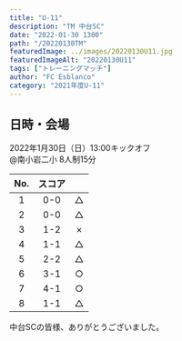 ```yaml
---
title: "U-11"
description: "TM 中台SC"
date: "2022-01-30 1300"
path: "/20220130TM"
featuredImage: ../images/20220130U11.jpg
featuredImageAlt: "20220130U11"
tags: ["トレーニングマッチ"]
author: "FC Esblanco"
category: "2021年度U-11"
---
```


## 日時・会場

2022年1月30日（日）13:00キックオフ   
@南小岩二小
8人制15分   


| No.| スコア |   | 
|:--:|:------:|:-:|
| 1  | 0-0    | △ |
| 2  | 0-0    | △ |
| 3  | 1-2    | × |
| 4  | 1-1    | △ |
| 5  | 2-2    | △ |
| 6  | 3-1    | ○ |
| 7  | 4-1    | ○ |
| 8  | 1-1    | △ |


中台SCの皆様、ありがとうございました。
